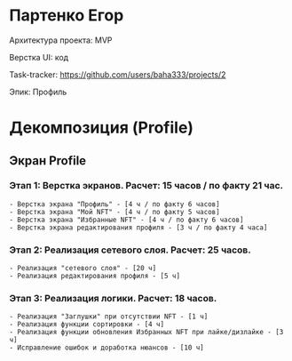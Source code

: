 # Партенко Егор

Архитектура проекта: MVP

Верстка UI: код

Task-tracker: https://github.com/users/baha333/projects/2

Эпик: Профиль

# Декомпозиция (Profile)

## Экран Profile

### Этап 1: Верстка экранов. Расчет: 15 часов / по факту 21 час.  

    - Верстка экрана "Профиль" - [4 ч / по факту 6 часов]
    - Верстка экрана "Мой NFT" - [4 ч / по факту 5 часов]
    - Верстка экрана "Избранные NFT" - [4 ч / по факту 6 часов]
    - Верстка экрана редактирования профиля - [3 ч / по факту 4 часа]

### Этап 2: Реализация сетевого слоя. Расчет: 25 часов. 

    - Реализация "сетевого слоя" - [20 ч]
    - Реализация редактирования профиля - [5 ч]


### Этап 3: Реализация логики. Расчет: 18 часов. 

    - Реализация "Заглушки" при отсутствии NFT - [1 ч]
    - Реализация функции сортировки - [4 ч]
    - Реализация функции обновления Избранных NFT при лайке/дизлайке - [3 ч]
    - Исправление ошибок и доработка нюансов - [10 ч]
